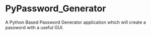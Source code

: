 # PyPassword_Generator
A Python Based Password Generator application which will create a password with a useful GUI. 
